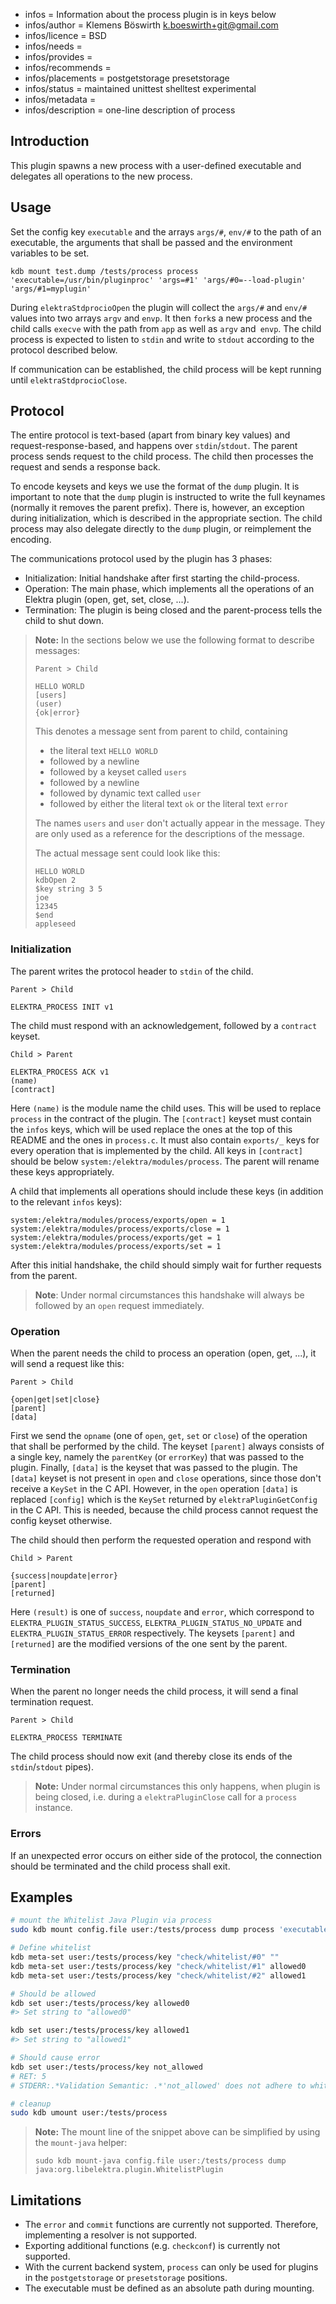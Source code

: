 - infos = Information about the process plugin is in keys below
- infos/author = Klemens Böswirth <k.boeswirth+git@gmail.com>
- infos/licence = BSD
- infos/needs =
- infos/provides =
- infos/recommends =
- infos/placements = postgetstorage presetstorage
- infos/status = maintained unittest shelltest experimental
- infos/metadata =
- infos/description = one-line description of process

## Introduction

This plugin spawns a new process with a user-defined executable and delegates all operations to the new process.

## Usage

Set the config key `executable` and the arrays `args/#`, `env/#` to the path of an executable, the arguments that shall be passed and the environment variables to be set.

```
kdb mount test.dump /tests/process process 'executable=/usr/bin/pluginproc' 'args=#1' 'args/#0=--load-plugin' 'args/#1=myplugin'
```

During `elektraStdprocioOpen` the plugin will collect the `args/#` and `env/#` values into two arrays `argv` and `envp`.
It then `fork`s a new process and the child calls `execve` with the path from `app` as well as `argv` and` envp`.
The child process is expected to listen to `stdin` and write to `stdout` according to the protocol described below.

If communication can be established, the child process will be kept running until `elektraStdprocioClose`.

## Protocol

The entire protocol is text-based (apart from binary key values) and request-response-based, and happens over `stdin`/`stdout`.
The parent process sends request to the child process.
The child then processes the request and sends a response back.

To encode keysets and keys we use the format of the `dump` plugin.
It is important to note that the `dump` plugin is instructed to write the full keynames (normally it removes the parent prefix).
There is, however, an exception during initialization, which is described in the appropriate section.
The child process may also delegate directly to the `dump` plugin, or reimplement the encoding.

The communications protocol used by the plugin has 3 phases:

- Initialization: Initial handshake after first starting the child-process.
- Operation: The main phase, which implements all the operations of an Elektra plugin (open, get, set, close, ...).
- Termination: The plugin is being closed and the parent-process tells the child to shut down.

> **Note:** In the sections below we use the following format to describe messages:
>
> ```
> Parent > Child
>
> HELLO WORLD
> [users]
> (user)
> {ok|error}
> ```
>
> This denotes a message sent from parent to child, containing
>
> - the literal text `HELLO WORLD`
> - followed by a newline
> - followed by a keyset called `users`
> - followed by a newline
> - followed by dynamic text called `user`
> - followed by either the literal text `ok` or the literal text `error`
>
> The names `users` and `user` don't actually appear in the message.
> They are only used as a reference for the descriptions of the message.
>
> The actual message sent could look like this:
>
> ```
> HELLO WORLD
> kdbOpen 2
> $key string 3 5
> joe
> 12345
> $end
> appleseed
> ```

### Initialization

The parent writes the protocol header to `stdin` of the child.

```
Parent > Child

ELEKTRA_PROCESS INIT v1
```

The child must respond with an acknowledgement, followed by a `contract` keyset.

```
Child > Parent

ELEKTRA_PROCESS ACK v1
(name)
[contract]
```

Here `(name)` is the module name the child uses.
This will be used to replace `process` in the contract of the plugin.
The `[contract]` keyset must contain the `infos` keys, which will be used replace the ones at the top of this README and the ones in `process.c`.
It must also contain `exports/_` keys for every operation that is implemented by the child.
All keys in `[contract]` should be below `system:/elektra/modules/process`.
The parent will rename these keys appropriately.

A child that implements all operations should include these keys (in addition to the relevant `infos` keys):

```
system:/elektra/modules/process/exports/open = 1
system:/elektra/modules/process/exports/close = 1
system:/elektra/modules/process/exports/get = 1
system:/elektra/modules/process/exports/set = 1
```

After this initial handshake, the child should simply wait for further requests from the parent.

> **Note**: Under normal circumstances this handshake will always be followed by an `open` request immediately.

### Operation

When the parent needs the child to process an operation (open, get, ...), it will send a request like this:

```
Parent > Child

{open|get|set|close}
[parent]
[data]
```

First we send the `opname` (one of `open`, `get`, `set` or `close`) of the operation that shall be performed by the child.
The keyset `[parent]` always consists of a single key, namely the `parentKey` (or `errorKey`) that was passed to the plugin.
Finally, `[data]` is the keyset that was passed to the plugin.
The `[data]` keyset is not present in `open` and `close` operations, since those don't receive a `KeySet` in the C API.
However, in the `open` operation `[data]` is replaced `[config]` which is the `KeySet` returned by `elektraPluginGetConfig` in the C API.
This is needed, because the child process cannot request the config keyset otherwise.

The child should then perform the requested operation and respond with

```
Child > Parent

{success|noupdate|error}
[parent]
[returned]
```

Here `(result)` is one of `success`, `noupdate` and `error`, which correspond to `ELEKTRA_PLUGIN_STATUS_SUCCESS`, `ELEKTRA_PLUGIN_STATUS_NO_UPDATE` and `ELEKTRA_PLUGIN_STATUS_ERROR` respectively.
The keysets `[parent]` and `[returned]` are the modified versions of the one sent by the parent.

### Termination

When the parent no longer needs the child process, it will send a final termination request.

```
Parent > Child

ELEKTRA_PROCESS TERMINATE
```

The child process should now exit (and thereby close its ends of the `stdin`/`stdout` pipes).

> **Note:** Under normal circumstances this only happens, when plugin is being closed, i.e. during a `elektraPluginClose` call for a `process` instance.

### Errors

If an unexpected error occurs on either side of the protocol, the connection should be terminated and the child process shall exit.

## Examples

```sh
# mount the Whitelist Java Plugin via process
sudo kdb mount config.file user:/tests/process dump process 'executable=/usr/bin/java' 'args=#3' 'args/#0=-cp' "args/#1=$BUILD_DIR/src/bindings/jna/plugins/whitelist/build/libs/whitelist-$(kdb --version | sed -nE 's/KDB_VERSION: (.+)/\1/gp')-all.jar" 'args/#2=org.libelektra.process.ProcessApp' 'args/#3=org.libelektra.plugin.WhitelistPlugin'

# Define whitelist
kdb meta-set user:/tests/process/key "check/whitelist/#0" ""
kdb meta-set user:/tests/process/key "check/whitelist/#1" allowed0
kdb meta-set user:/tests/process/key "check/whitelist/#2" allowed1

# Should be allowed
kdb set user:/tests/process/key allowed0
#> Set string to "allowed0"

kdb set user:/tests/process/key allowed1
#> Set string to "allowed1"

# Should cause error
kdb set user:/tests/process/key not_allowed
# RET: 5
# STDERR:.*Validation Semantic: .*'not_allowed' does not adhere to whitelist.*

# cleanup
sudo kdb umount user:/tests/process
```

> **Note:** The mount line of the snippet above can be simplified by using the `mount-java` helper:
>
> ```
> sudo kdb mount-java config.file user:/tests/process dump java:org.libelektra.plugin.WhitelistPlugin
> ```

## Limitations

- The `error` and `commit` functions are currently not supported. Therefore, implementing a resolver is not supported.
- Exporting additional functions (e.g. `checkconf`) is currently not supported.
- With the current backend system, `process` can only be used for plugins in the `postgetstorage` or `presetstorage` positions.
- The executable must be defined as an absolute path during mounting.
